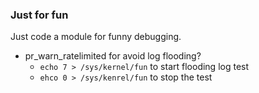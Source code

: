 ### Just for fun

Just code a module for funny debugging.
- pr_warn_ratelimited for avoid log flooding?
  - `echo 7 > /sys/kernel/fun` to start flooding log test
  - `ehco 0 > /sys/kenrel/fun` to stop the test
